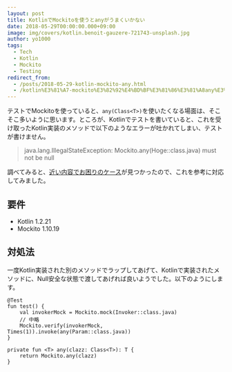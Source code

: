 ```yaml
---
layout: post
title: KotlinでMockitoを使うとanyがうまくいかない
date: 2018-05-29T00:00:00.000+09:00
image: img/covers/kotlin.benoit-gauzere-721743-unsplash.jpg
author: yo1000
tags:
  - Tech
  - Kotlin
  - Mockito
  - Testing
redirect_from:
  - /posts/2018-05-29-kotlin-mockito-any.html
  - /kotlin%E3%81%A7-mockito%E3%82%92%E4%BD%BF%E3%81%86%E3%81%A8any%E3%81%8C%E3%81%86%E3%81%BE%E3%81%8F%E3%81%84%E3%81%8B%E3%81%AA%E3%81%84
---
```


テストでMockitoを使っていると、`any(Class<T>)`を使いたくなる場面は、そこそこ多いように思います。ところが、Kotlinでテストを書いていると、これを受け取ったKotlin実装のメソッドで以下のようなエラーが吐かれてしまい、テストが書けません。

> java.lang.IllegalStateException: Mockito.any(Hoge::class.java) must not be null

調べてみると、[近い内容でお困りのケース](https://qiita.com/ko2ic/items/9a0b76f54e9e5e203d77)が見つかったので、これを参考に対応してみました。


## 要件
- Kotlin 1.2.21
- Mockito 1.10.19


## 対処法
一度Kotlin実装された別のメソッドでラップしてあげて、Kotlinで実装されたメソッドに、Null安全な状態で渡してあげれば良いようでした。以下のようにします。

```kotlin{numberLines:true}
@Test
fun test() {
    val invokerMock = Mockito.mock(Invoker::class.java)
    // 中略
    Mockito.verify(invokerMock, Times(1)).invoke(any(Param::class.java))
}

private fun <T> any(clazz: Class<T>): T {
    return Mockito.any(clazz)
}
```
